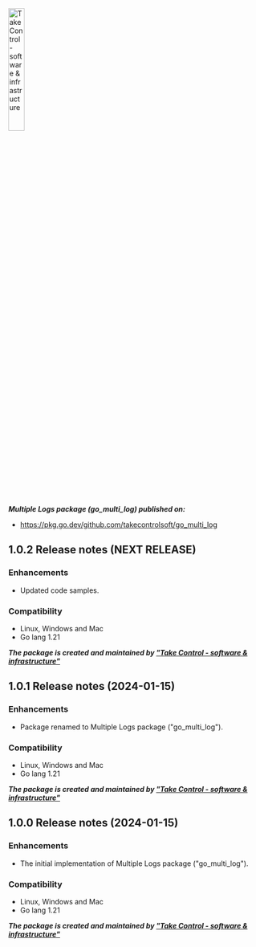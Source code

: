 <img src="https://takecontrolsoft.eu/wp-content/uploads/2023/11/TakeControlTransparentGreenLogo-1.png" alt="Take Control - software & infrastructure" width="25%">

***Multiple Logs package (go_multi_log) published on:***
*   https://pkg.go.dev/github.com/takecontrolsoft/go_multi_log

## 1.0.2 Release notes (NEXT RELEASE)
### Enhancements
* Updated code samples.

### Compatibility
* Linux, Windows and Mac
* Go lang 1.21

***The package is created and maintained by **["Take Control - software & infrastructure"](https://takecontrolsoft.eu/)*****

## 1.0.1 Release notes (2024-01-15)
### Enhancements
* Package renamed to Multiple Logs package ("go_multi_log").

### Compatibility
* Linux, Windows and Mac
* Go lang 1.21

***The package is created and maintained by **["Take Control - software & infrastructure"](https://takecontrolsoft.eu/)*****

## 1.0.0 Release notes (2024-01-15)

### Enhancements
* The initial implementation of Multiple Logs package ("go_multi_log").

### Compatibility
* Linux, Windows and Mac
* Go lang 1.21

***The package is created and maintained by **["Take Control - software & infrastructure"](https://takecontrolsoft.eu/)*****